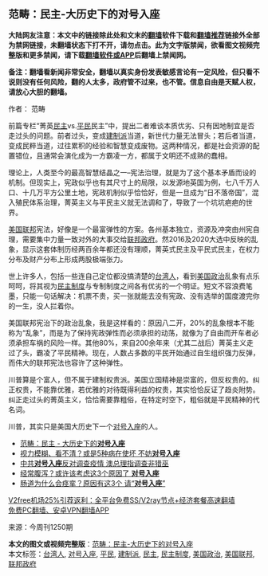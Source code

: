  <h2>范畴：民主-大历史下的对号入座</h2> <p class="notice"><b>大陆网友注意：本文中的链接除此处和文末的<a href="https://github.com/bannedbook/fanqiang" >翻墙</a>软件下载和<a href="https://github.com/killgcd/justmysocks/blob/master/README.md">翻墙推荐</a>链接外全部为禁网链接，未翻墙状态下打不开，请勿点击。此为文字版禁闻，欲看图文视频完整版和更多禁闻，请下载<a href="https://github.com/bannedbook/fanqiang">翻墙软件或APP</a>后翻墙上禁闻网。</p><p>备注：翻墙看新闻非常安全，翻墙以真实身份发表敏感言论有一定风险，但只看不说则没有任何风险，翻的人太多，政府管不过来，也不管。信息自由是天赋人权，请放心大胆的翻墙。</b></p>  <div class="entry"> <p>作者： 范畴</p> <p>前篇专栏“菁英<a href="https://www.bannedbook.org/bnews/tag/%e6%b0%91%e4%b8%bb/" class="st_tag internal_tag" rel="tag" title="标签 民主 下的日志">民主</a>vs.<a href="https://www.bannedbook.org/bnews/tag/%E5%B9%B3%E6%B0%91/" class="st_tag internal_tag" rel="tag" title="标签 平民 下的日志">平民</a>民主”中，提出二者难谈本质优劣、只有因地制宜是否走过头的问题。前者过头，变成<a href="https://www.bannedbook.org/bnews/tag/%e5%bb%ba%e5%88%b6%e6%b4%be/" class="st_tag internal_tag" rel="tag" title="标签 建制派 下的日志">建制派</a>当道，新世代力量无法冒头；若后者当道，变成民粹当道，过往累积的经验和智慧变成废物。这两种情况，都是社会资源的配置错位，且通常会演化成为一方霸凌一方，都属于文明还不成熟的蠢相。</p> <p>理论上，人类至今的最高智慧结晶之一–宪法治理，就是为了这个基本矛盾而设的机制。但现实上，宪政似乎也有其尺寸上的局限，以发源地英国为例，七八千万人口、十几万平方公里土地，宪政机制似乎恰恰好，但是一旦成为“日不落帝国”，混入殖民体系治理，菁英主义与平民主义就无法调和了，导致了一个坑坑疤疤的世界。</p>  <p><a href="https://www.bannedbook.org/bnews/tag/%E7%BE%8E%E5%9B%BD%E8%81%94%E9%82%A6/" class="st_tag internal_tag" rel="tag" title="标签 美国联邦 下的日志">美国联邦</a>宪法，好像是一个最富弹性的方案。各州基本独立，资源及冲突由州宪自理，需要集中力量一致对外的大事交给<a href="https://www.bannedbook.org/bnews/tag/%e8%81%94%e9%82%a6%e6%94%bf%e5%ba%9c/" class="st_tag internal_tag" rel="tag" title="标签 联邦政府 下的日志">联邦政府</a>。然2016及2020大选中反映的乱象，显示这套体制历经两百余年都还没有理顺，菁英式民主及平民式民主，在权力分布及财产分布上形成两股极端张力。</p> <p>世上许多人，包括一些连自己定位都没搞清楚的<a href="https://www.bannedbook.org/bnews/tag/%E5%8F%B0%E6%B9%BE%E4%BA%BA/" class="st_tag internal_tag" rel="tag" title="标签 台湾人 下的日志">台湾人</a>，看到<a href="https://www.bannedbook.org/bnews/tag/%E7%BE%8E%E5%9B%BD%E6%94%BF%E6%B2%BB/" class="st_tag internal_tag" rel="tag" title="标签 美国政治 下的日志">美国政治</a>乱象有点乐呵呵，将其视为<a href="https://www.bannedbook.org/bnews/tag/%e6%b0%91%e4%b8%bb%e5%88%b6%e5%ba%a6/" class="st_tag internal_tag" rel="tag" title="标签 民主制度 下的日志">民主制度</a>与专制制度之间各有优劣的一个明证。短文不容浪费笔墨，只能一句话解决：机票不贵，买一张就能去没有宪政、没有选举的国度渡完你的一生，没人拦着你。</p> <p>美国联邦宪治下的政治乱象，我是这样看的：原因八二开，20%的乱象根本不能称为“乱象”，而是为了保持宪政弹性而必须承担的动荡，就像为了自由而开车者必须承担车祸的风险一样。其他80%，来自200余年来（尤其二战后）菁英主义走过了头，霸凌了平民精神。现在，人数占多数的平民开始通过自生组织强力反弹，而伟大的联邦宪法也容许了这种弹性。</p>  <p>川普算是个富人，但不属于建制权贵派。美国立国精神是崇富的，但反权贵的。纠正权贵，不能靠优雅，若优雅的对待既得利益的权贵，其实恰恰反证了趋炎附势。纠正走过头的菁英主义，恰恰需要靠粗俗，在特定时空下，粗俗就是平民精神的代名词。</p> <p>川普，其实只是美国大历史下一个<a href="https://www.bannedbook.org/bnews/tag/%E5%AF%B9%E5%8F%B7%E5%85%A5%E5%BA%A7/" class="st_tag internal_tag" rel="tag" title="标签 对号入座 下的日志">对号入座</a>的人。</p> <ul class='op-related-articles' title='相关阅读'> <li><a href='https://www.bannedbook.org/bnews/baitai/20201205/1442282.html' target='_blank'>范畴：民主 - 大历史下的<b>对号入座</b></a></li> <li><a href='https://www.bannedbook.org/bnews/health/20200908/1392694.html' target='_blank'>视力模糊、看不清？或是5种病在使坏 不妨<b>对号入座</b></a></li> <li><a href='https://www.bannedbook.org/bnews/headline/20200429/1321112.html' target='_blank'>中共<b>对号入座</b>反对调查疫情      澳总理指调查非猎巫</a></li> <li><a href='https://www.bannedbook.org/bnews/health/20200326/1300522.html' target='_blank'>经常腹泻？或许该考虑这3个原因了 <b>对号入座</b></a></li> <li><a href='https://www.bannedbook.org/bnews/health/20200214/1276643.html' target='_blank'>肠道为什么会痉挛？原因有这3个 请“<b>对号入座</b>”</a></li> </ul> <p class="texttj"> <a href="https://github.com/bannedbook/fanqiang/wiki/V2ray%E6%9C%BA%E5%9C%BA" target="_blank">V2free机场25%引荐返利：全平台免费SS/V2ray节点+经济套餐高速翻墙</a><br/> <a href="https://github.com/bannedbook/fanqiang/wiki/%E7%A6%81%E9%97%BB%E7%BD%91%E5%AE%89%E5%8D%93%E7%BF%BB%E5%A2%99%E6%96%B0%E9%97%BBAPP" target="_blank">免费PC翻墙、安卓VPN翻墙APP</a></p><p> 来源：今周刊1250期 </p> <a name='sharetosocial'></a>       <div><b>本文的图文或视频完整版</b>：<a href='https://www.bannedbook.org/bnews/comments/20201205/1442492.html'>范畴：民主-大历史下的对号入座</a></div>  </div><!--END ENTRY--> <div class="postfooter"> <div>本文标签：<a href="https://www.bannedbook.org/bnews/tag/%E5%8F%B0%E6%B9%BE%E4%BA%BA/" rel="tag">台湾人</a>, <a href="https://www.bannedbook.org/bnews/tag/%E5%AF%B9%E5%8F%B7%E5%85%A5%E5%BA%A7/" rel="tag">对号入座</a>, <a href="https://www.bannedbook.org/bnews/tag/%E5%B9%B3%E6%B0%91/" rel="tag">平民</a>, <a href="https://www.bannedbook.org/bnews/tag/%e5%bb%ba%e5%88%b6%e6%b4%be/" rel="tag">建制派</a>, <a href="https://www.bannedbook.org/bnews/tag/%e6%b0%91%e4%b8%bb/" rel="tag">民主</a>, <a href="https://www.bannedbook.org/bnews/tag/%e6%b0%91%e4%b8%bb%e5%88%b6%e5%ba%a6/" rel="tag">民主制度</a>, <a href="https://www.bannedbook.org/bnews/tag/%E7%BE%8E%E5%9B%BD%E6%94%BF%E6%B2%BB/" rel="tag">美国政治</a>, <a href="https://www.bannedbook.org/bnews/tag/%E7%BE%8E%E5%9B%BD%E8%81%94%E9%82%A6/" rel="tag">美国联邦</a>, <a href="https://www.bannedbook.org/bnews/tag/%e8%81%94%e9%82%a6%e6%94%bf%e5%ba%9c/" rel="tag">联邦政府</a></div>  </div><!--END POSTFOOTER--> 